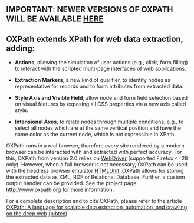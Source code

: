 ## **IMPORTANT: NEWER VERSIONS OF OXPATH WILL BE AVAILABLE [HERE](http://www.oxpath.org/download/)** ##

## OXPath extends XPath for web data extraction, adding: ##


  * **Actions**, allowing the simulation of user actions (e.g., click, form filling) to interact with the scripted multi-page interfaces of web applications.

  * **Extraction Markers**, a new kind of qualifier, to identify nodes as representative for records and to form attributes from extracted data.

  * **Style Axis and Visible Field**, allow node and form field selection based on visual features by exposing all CSS properties via a new axis called style.

  * **Intensional Axes**, to relate nodes through multiple conditions, e.g., to select all nodes which are at the same vertical position and have the same color as the current node, which is not expressible in XPath.

OXPath runs in a real browser, therefore every site rendered by a modern browser can be interacted with and extracted with perfect accuracy. For this, OXPath from version 2.0 relies on [WebDriver](http://code.google.com/p/selenium/) (supported Firefox <=28 only). However, when a full browser is not necessary, OXPath can be used with the headless browser emulator [HTMLUnit](http://htmlunit.sourceforge.net/). OXPath allows for storing the extracted data as XML, RDF or Relational Database. Further, a custom output handler can be provided.
See the project page http://www.oxpath.org for more information.

For a complete description and to cite OXPath, please refer to the article
[OXPath: A language for scalable data extraction, automation, and crawling on the deep web](http://www.oxpath.org/papers/2013--vldbj--oxpath-a-language-for-scalable-data-extraction-automation-and-crawling-the-deep-web.pdf) [(bibtex)](http://dblp.uni-trier.de/rec/bibtex/journals/vldb/FurcheGGSS13)

